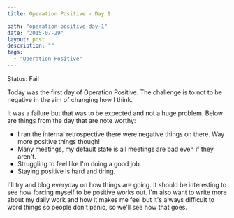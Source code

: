 ```yaml
---
title: Operation Positive - Day 1

path: "operation-positive-day-1"
date: "2015-07-29"
layout: post
description: ""
tags:
  - "Operation Positive"
---
```

Status: Fail

Today was the first day of Operation Positive. The challenge is to not to be negative in the aim of changing how I think.

It was a failure but that was to be expected and not a huge problem. Below are things from the day that are note worthy:

- I ran the internal retrospective there were negative things on there. Way more positive things though!
- Many meetings, my default state is all meetings are bad even if they aren't.
- Struggling to feel like I'm doing a good job.
- Staying positive is hard and tiring.

I'll try and blog everyday on how things are going. It should be interesting to see how forcing myself to be positive works out. I'm also want to write more about my daily work and how it makes me feel but it's always difficult to word things so people don't panic, so we'll see how that goes.
